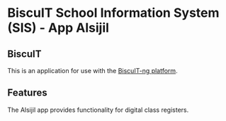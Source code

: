 # BiscuIT School Information System (SIS) - App Alsijil

## BiscuIT

This is an application for use with the [BiscuIT-ng platform][BiscuIT-ng].

## Features

The Alsijil app provides functionality for digital class registers.


[BiscuIT-ng]: https://edugit.org/Teckids/BiscuIT/BiscuIT-ng

